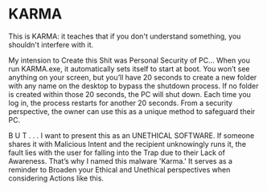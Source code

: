 # KARMA
This is KARMA: it teaches that if you don't understand something, you shouldn't interfere with it.

My intension to Create this Shit was Personal Security of PC...
When you run KARMA.exe, it automatically sets itself to start at boot. You won’t see anything on your screen, but you’ll have 20 seconds to create a new folder with any name on the desktop to bypass the shutdown process. If no folder is created within those 20 seconds, the PC will shut down. Each time you log in, the process restarts for another 20 seconds. From a security perspective, the owner can use this as a unique method to safeguard their PC.

B U T . . .
I want to present this as an UNETHICAL SOFTWARE. If someone shares it with Malicious Intent and the recipient unknowingly runs it, the fault lies with the user for falling into the Trap due to their Lack of Awareness. That’s why I named this malware 'Karma.' It serves as a reminder to Broaden your Ethical and Unethical perspectives when considering Actions like this.

